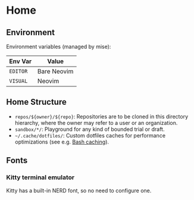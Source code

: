 # Home

## Environment

Environment variables (managed by mise):

| Env Var | Value |
|---|---|
| `EDITOR` | Bare Neovim |
| `VISUAL` | Neovim |

## Home Structure

- `repos/${owner}/${repo}`: Repositories are to be cloned in this directory
hierarchy, where the owner may refer to a user or an organization.
- `sandbox/*/`: Playground for any kind of bounded trial or draft.
- `~/.cache/dotfiles/`: Custom dotfiles caches for performance optimizations
(see e.g. [Bash caching](../tools/bash.md#startup-caching-optimizations)).

## Fonts

### Kitty terminal emulator

Kitty has a built-in NERD font, so no need to configure one.
